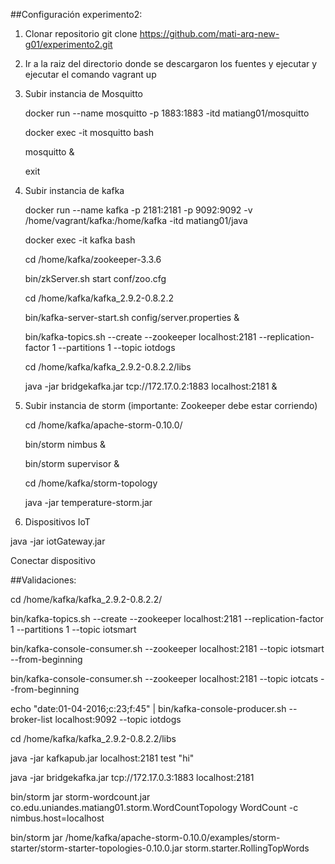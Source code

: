 ##Configuración experimento2:


1. Clonar repositorio
   git clone https://github.com/mati-arq-new-g01/experimento2.git

2. Ir a la raiz del directorio donde se descargaron los fuentes y ejecutar y ejecutar el comando
   vagrant up


3. Subir instancia de Mosquitto

	docker run --name mosquitto -p 1883:1883 -itd matiang01/mosquitto

	docker exec -it mosquitto bash
  	
	mosquitto &

	exit
	
   
3. Subir instancia de kafka
	
	docker run --name kafka -p 2181:2181 -p 9092:9092 -v /home/vagrant/kafka:/home/kafka -itd matiang01/java
		
	docker exec -it kafka bash
 
	cd /home/kafka/zookeeper-3.3.6
		
	bin/zkServer.sh start conf/zoo.cfg 
	
	cd /home/kafka/kafka_2.9.2-0.8.2.2
	
	bin/kafka-server-start.sh config/server.properties &
	
	bin/kafka-topics.sh --create --zookeeper localhost:2181 --replication-factor 1  --partitions 1 --topic iotdogs
	
	cd /home/kafka/kafka_2.9.2-0.8.2.2/libs
	
	java -jar  bridgekafka.jar tcp://172.17.0.2:1883 localhost:2181 &

4. Subir instancia de storm (importante: Zookeeper debe estar corriendo)

	cd /home/kafka/apache-storm-0.10.0/
	
	bin/storm nimbus &
	
	bin/storm supervisor &
	
	cd /home/kafka/storm-topology
	
	java -jar temperature-storm.jar
	
	
5. Dispositivos IoT

java -jar  iotGateway.jar
	
Conectar dispositivo	

  	
##Validaciones:

cd /home/kafka/kafka_2.9.2-0.8.2.2/

bin/kafka-topics.sh --create --zookeeper localhost:2181 --replication-factor 1  --partitions 1 --topic iotsmart

bin/kafka-console-consumer.sh --zookeeper localhost:2181 --topic iotsmart --from-beginning

bin/kafka-console-consumer.sh --zookeeper localhost:2181 --topic iotcats --from-beginning

echo "date:01-04-2016;c:23;f:45" | bin/kafka-console-producer.sh --broker-list localhost:9092 --topic iotdogs

cd /home/kafka/kafka_2.9.2-0.8.2.2/libs

java -jar kafkapub.jar localhost:2181 test "hi"

java -jar  bridgekafka.jar tcp://172.17.0.3:1883 localhost:2181

bin/storm jar storm-wordcount.jar co.edu.uniandes.matiang01.storm.WordCountTopology WordCount -c nimbus.host=localhost
	
bin/storm jar /home/kafka/apache-storm-0.10.0/examples/storm-starter/storm-starter-topologies-0.10.0.jar storm.starter.RollingTopWords 
	